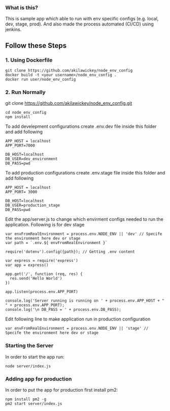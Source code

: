 ### What is this?
This is sample app which able to run with env specific configs (e.g. local, dev, stage, prod). And also made the process automated (CI/CD) using jenkins.

## Follow these Steps

### 1. Using Dockerfile

```
git clone https://github.com/akilawickey/node_env_config
docker build -t <your username>/node_env_config .
docker run user/node_env_config
```
  
### 2. Run Normally

git clone https://github.com/akilawickey/node_env_config.git

```
cd node_env_config
npm install
```
To add develepment configurations create .env.dev file inside this folder and add following

```
APP_HOST = localhost
APP_PORT=7000

DB_HOST=localhost
DB_USER=dev_environment
DB_PASS=pwd
``` 
To add production configurations create .env.stage file inside this folder and add following

```
APP_HOST = localhost
APP_PORT= 3000

DB_HOST=localhost
DB_USER=production_stage
DB_PASS=pwd
``` 

Edit the app/server.js to change which envirment configs needed to run the application. Following is for dev stage

```
var envFromRealEnvironment = process.env.NODE_ENV || 'dev' // Specife the environment here dev or stage
var path = `.env.${ envFromRealEnvironment }`

require('dotenv').config({path}); // Getting .env content

var express = require('express')
var app = express()

app.get('/', function (req, res) {
  res.send('Hello World')
})

app.listen(process.env.APP_PORT)

console.log('Server running is running on ' + process.env.APP_HOST + " " + process.env.APP_PORT);
console.log('\n DB_PASS = ' + process.env.DB_PASS);
```

Edit following line to make application run in production configuration

```
var envFromRealEnvironment = process.env.NODE_ENV || 'stage' // Specife the environment here dev or stage

```

### Starting the Server
In order to start the app run:

```
node server/index.js
```
### Adding app for production
In order to put the app for production first install pm2:

```
npm install pm2 -g
pm2 start server/index.js
```
